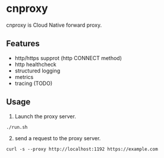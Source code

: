 # cnproxy

cnproxy is Cloud Native forward proxy.


## Features

* http/https supprot (http CONNECT method)
* http healthcheck
* structured logging
* metrics
* tracing (TODO)


## Usage

1. Launch the proxy server.

```shell
./run.sh
```

2. send a request to the proxy server.

```shell
curl -s --proxy http://localhost:1192 https://example.com
```
